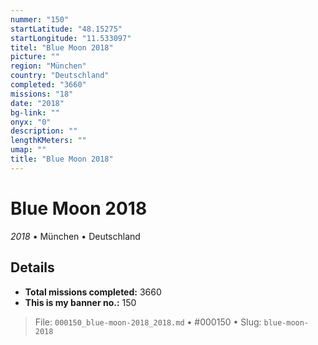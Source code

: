 ```yaml
---
nummer: "150"
startLatitude: "48.15275"
startLongitude: "11.533097"
titel: "Blue Moon 2018"
picture: ""
region: "München"
country: "Deutschland"
completed: "3660"
missions: "18"
date: "2018"
bg-link: ""
onyx: "0"
description: ""
lengthKMeters: ""
umap: ""
title: "Blue Moon 2018"
---
```

# Blue Moon 2018

*2018* • München • Deutschland



## Details


- **Total missions completed:** 3660
- **This is my banner no.:** 150





> File: `000150_blue-moon-2018_2018.md` • #000150 • Slug: `blue-moon-2018`
